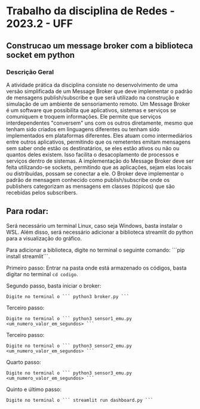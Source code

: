 # Trabalho da disciplina de Redes - 2023.2 - UFF

## Construcao um message broker com a biblioteca socket em python

### Descrição Geral
A atividade prática da disciplina consiste no desenvolvimento de uma versão simplificada de um Message Broker que deve implementar o padrão de mensagens publish/subscribe e que será utilizado na construção e simulação de um ambiente de sensoriamento remoto.
Um Message Broker é um software que possibilita que aplicativos, sistemas e serviços se comuniquem e troquem informações. Ele permite que serviços interdependentes "conversem" uns com os outros diretamente, mesmo que tenham sido criados em linguagens diferentes ou tenham sido implementados em plataformas diferentes. Eles atuam como intermediários entre outros aplicativos, permitindo que os remetentes emitam mensagens sem saber onde estão os destinatários, se eles estão ativos ou não ou quantos deles existem. Isso facilita o desacoplamento de processos e serviços dentro de sistemas.
A implementação do Message Broker deve ser feita utilizando-se sockets, permitindo que as aplicações, sejam elas locais ou distribuídas, possam se conectar a ele. O Broker deve implementar o padrão de mensagem conhecido como publish/subscribe onde os publishers categorizam as mensagens em classes (tópicos) que são recebidas pelos subscribers.

## Para rodar:

Será necessário um terminal Linux, caso seja Windows, basta instalar o WSL.
Além disso, será necessário adicionar a biblioteca streamlit do python para a visualização do gráfico.

Para adicionar a biblioteca, digite no terminal o seguinte comando: ´´´pip install streamlit´´´.



Primeiro passo: Entrar na pasta onde está armazenado os códigos, basta digitar no terminal
``` cd codigo ```.

Segundo passo, basta iniciar o broker:


    Digite no terminal o ``` python3 broker.py ```

Terceiro passo: 


    Digite no terminal o ``` python3 sensor1_emu.py <um_numero_valor_em_segundos> ```

Terceiro passo: 


    Digite no terminal o ``` python3 sensor2_emu.py <um_numero_valor_em_segundos> ```

Quarto passo:


    Digite no terminal o ``` python3 sensor3_emu.py <um_numero_valor_em_segundos> ```

Quinto e último passo:

    Digite no terminal o ``` streamlit run dashboard.py ```